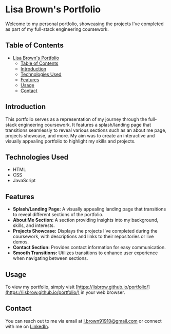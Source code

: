 # Lisa Brown's Portfolio

Welcome to my personal portfolio, showcasing the projects I've completed as part of my full-stack engineering coursework.

## Table of Contents

- [Lisa Brown's Portfolio](#lisa-browns-portfolio)
  - [Table of Contents](#table-of-contents)
  - [Introduction](#introduction)
  - [Technologies Used](#technologies-used)
  - [Features](#features)
  - [Usage](#usage)
  - [Contact](#contact)

## Introduction

This portfolio serves as a representation of my journey through the full-stack engineering coursework. It features a splash/landing page that transitions seamlessly to reveal various sections such as an about me page, projects showcase, and more. My aim was to create an interactive and visually appealing portfolio to highlight my skills and projects.

## Technologies Used

- HTML
- CSS
- JavaScript

## Features

- **Splash/Landing Page:** A visually appealing landing page that transitions to reveal different sections of the portfolio.
- **About Me Section:** A section providing insights into my background, skills, and interests.
- **Projects Showcase:** Displays the projects I've completed during the coursework, with descriptions and links to their repositories or live demos.
- **Contact Section:** Provides contact information for easy communication.
- **Smooth Transitions:** Utilizes transitions to enhance user experience when navigating between sections.

## Usage

To view my portfolio, simply visit [https://lisbrow.github.io/portfolio/](https://lisbrow.github.io/portfolio/) in your web browser.

## Contact

You can reach out to me via email at [l.brown91910@gmail.com](mailto:l.brown91910@gmail.com) or connect with me on [LinkedIn](https://www.linkedin.com/in/lisa-brown-51b639212/).